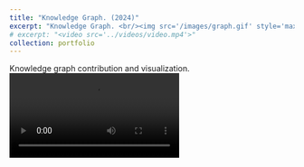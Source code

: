 ```yaml
---
title: "Knowledge Graph. (2024)"
excerpt: "Knowledge Graph. <br/><img src='/images/graph.gif' style='max-width: 500px;'>"
# excerpt: "<video src='../videos/video.mp4'>"
collection: portfolio
---
```


Knowledge graph contribution and visualization.
<video src="/videos/graph.mp4" controls style="max-width: 700px;">
  Your browser does not support the video tag.
</video>


